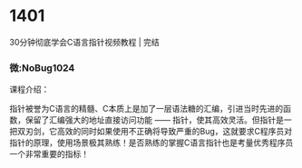 # 1401
30分钟彻底学会C语言指针视频教程 | 完结
### 微:NoBug1024 


课程介绍：

指针被誉为C语言的精髓、C本质上是加了一层语法糖的汇编，引进当时先进的函数，保留了汇编强大的地址直接访问功能 —— 指针，使其高效灵活。但指针是一把双刃剑，它高效的同时如果使用不正确将导致严重的Bug，这就要求C程序员对指针的原理，使用场景极其熟练！是否熟练的掌握C语言指针也是考量优秀程序员一个非常重要的指标！
